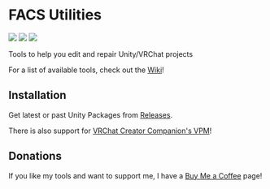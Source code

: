 # FACS Utilities

[![](https://img.shields.io/github/downloads/FACS01-01/FACS_Utilities/total.svg)](https://github.com/FACS01-01/FACS_Utilities/releases)
[![](https://img.shields.io/github/v/release/FACS01-01/FACS_Utilities)](https://github.com/FACS01-01/FACS_Utilities/releases/latest)
[![](https://img.shields.io/github/downloads/FACS01-01/FACS_Utilities/latest/total.svg)](https://github.com/FACS01-01/FACS_Utilities/releases/latest)

Tools to help you edit and repair Unity/VRChat projects

For a list of available tools, check out the [Wiki](https://github.com/FACS01-01/FACS_Utilities/wiki)!

## Installation

Get latest or past Unity Packages from [Releases](https://github.com/FACS01-01/FACS_Utilities/releases).

There is also support for [VRChat Creator Companion's VPM](https://facs01-01.github.io/FACS-VPM-Listing/)!

## Donations

If you like my tools and want to support me, I have a [Buy Me a Coffee](https://www.buymeacoffee.com/FACS01) page!
